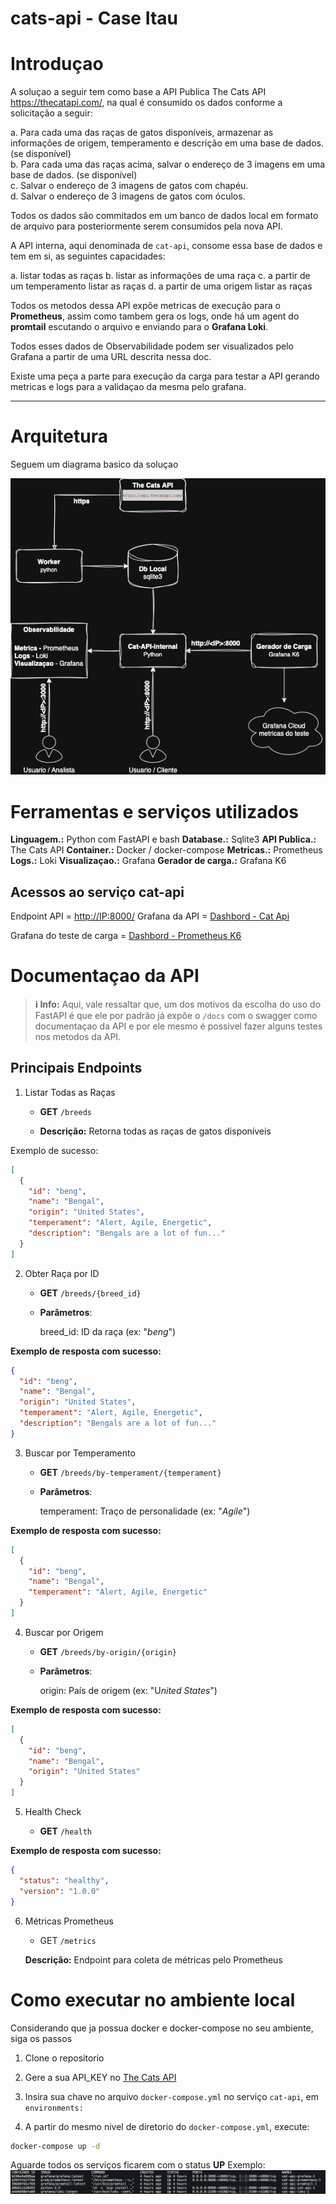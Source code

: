 # cats-api - Case Itau

# Introduçao

A soluçao a seguir tem como base a API Publica The Cats API https://thecatapi.com/, na qual é consumido os dados conforme a solicitação a seguir:

a. Para cada uma das raças de gatos disponíveis, armazenar as informações de origem, temperamento e descrição em uma base de dados. (se disponível)  
b. Para cada uma das raças acima, salvar o endereço de 3 imagens em uma base de dados. (se disponível)  
c. Salvar o endereço de 3 imagens de gatos com chapéu.  
d. Salvar o endereço de 3 imagens de gatos com óculos.

Todos os dados são commitados em um banco de dados local em formato de arquivo para posteriormente serem consumidos pela nova API.

A API interna, aqui denominada de ```cat-api```, consome essa base de dados e tem em si, as seguintes capacidades:

a. listar todas as raças
b. listar as informações de uma raça
c. a partir de um temperamento listar as raças
d. a partir de uma origem listar as raças

Todos os metodos dessa API expõe metricas de execução para o **Prometheus**, assim como tambem gera os logs, onde há um agent do **promtail** escutando o arquivo e enviando para o **Grafana Loki**. 

Todos esses dados de Observabilidade podem ser visualizados pelo Grafana a partir de uma URL descrita nessa doc.

Existe uma peça a parte para execução da carga para testar a API gerando metricas e logs para a validaçao da mesma pelo grafana.

---

# Arquitetura

Seguem um diagrama basico da soluçao

![diagrama basico](images/cat-api_arq.png)

# Ferramentas e serviços utilizados


**Linguagem.:** Python com FastAPI e bash
**Database.:** Sqlite3
**API Publica.:** The Cats API
**Container.:** Docker / docker-compose
**Metricas.:** Prometheus
**Logs.:** Loki
**Visualizaçao.:** Grafana
**Gerador de carga.:** Grafana K6

## Acessos ao serviço cat-api

Endpoint API = [http://IP:8000/](http://<IP>:8000/)
Grafana da API = [Dashbord - Cat Api](http://<IP>:8000/)

Grafana do teste de carga = [Dashbord - Prometheus K6]( https://jrlabs.grafana.net/d/ccbb2351-2ae2-462f-ae0e-f2c893ad1028/k6-prometheus?orgId=1&from=now-3h&to=now&timezone=browser&var-DS_PROMETHEUS=&var-testid=&var-quantile_stat=&var-adhoc_filter=)


# Documentaçao da API

> **ℹ️ Info:** 
>Aqui, vale ressaltar que, um dos motivos da escolha do uso do FastAPI é que ele por padrão já expôe o ```/docs``` com o swagger como documentaçao da API e por ele mesmo é possivel fazer alguns testes nos metodos da API.


## Principais Endpoints

1. Listar Todas as Raças

    - **GET** ```/breeds```

    - **Descrição:** Retorna todas as raças de gatos disponíveis

Exemplo de sucesso:

```json
[
  {
    "id": "beng",
    "name": "Bengal",
    "origin": "United States",
    "temperament": "Alert, Agile, Energetic",
    "description": "Bengals are a lot of fun..."
  }
]
```

2. Obter Raça por ID

    - **GET** ```/breeds/{breed_id}```

    - **Parâmetros**:

        breed_id: ID da raça (ex: "*beng*")

**Exemplo de resposta com sucesso:**
```json
{
  "id": "beng",
  "name": "Bengal",
  "origin": "United States",
  "temperament": "Alert, Agile, Energetic",
  "description": "Bengals are a lot of fun..."
}

```

3. Buscar por Temperamento

    - **GET** ```/breeds/by-temperament/{temperament}```

    - **Parâmetros**:

        temperament: Traço de personalidade (ex: "*Agile*")

**Exemplo de resposta com sucesso:**
```json
[
  {
    "id": "beng",
    "name": "Bengal",
    "temperament": "Alert, Agile, Energetic"
  }
]
```

4. Buscar por Origem

    - **GET** ```/breeds/by-origin/{origin}```

    - **Parâmetros**:

        origin: País de origem (ex: "U*nited States*")

**Exemplo de resposta com sucesso:**
```json
[
  {
    "id": "beng",
    "name": "Bengal",
    "origin": "United States"
  }
]
```

5. Health Check

    - **GET** ```/health```

**Exemplo de resposta com sucesso:**
```json
{
  "status": "healthy",
  "version": "1.0.0"
}
```

6. Métricas Prometheus

    - GET ```/metrics```

    **Descrição:** Endpoint para coleta de métricas pelo Prometheus



# Como executar no ambiente local

Considerando que ja possua docker e docker-compose no seu ambiente, siga os passos

1. Clone o repositorio

2. Gere a sua API_KEY no [The Cats API](https://thecatapi.com/)

3. Insira sua chave no arquivo ```docker-compose.yml``` no serviço ```cat-api```, em ```environments:```

4. A partir do mesmo nivel de diretorio do ```docker-compose.yml```, execute:

```bash
docker-compose up -d
``` 

Aguarde todos os serviços ficarem com o status **UP**
Exemplo:
![Services UP](images/docker-services-up.png)
